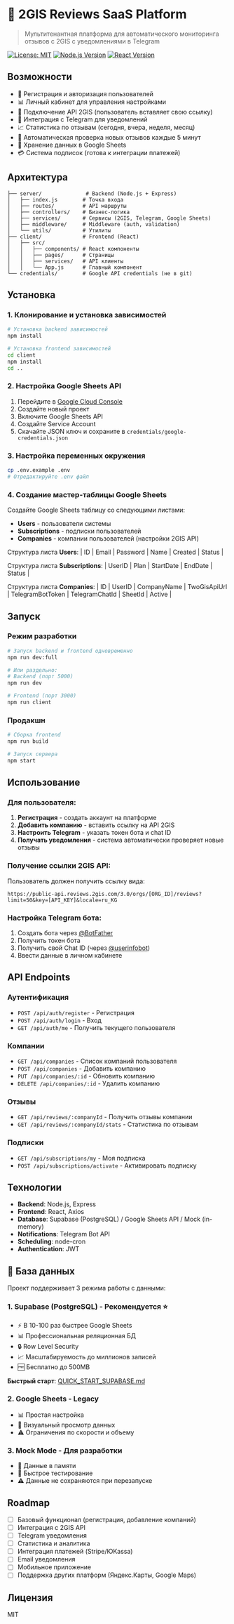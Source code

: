 # 🎯 2GIS Reviews SaaS Platform

> Мультитенантная платформа для автоматического мониторинга отзывов с 2GIS с уведомлениями в Telegram

[![License: MIT](https://img.shields.io/badge/License-MIT-yellow.svg)](https://opensource.org/licenses/MIT)
[![Node.js Version](https://img.shields.io/badge/node-%3E%3D18.0.0-brightgreen)](https://nodejs.org/)
[![React Version](https://img.shields.io/badge/react-18.2.0-blue)](https://reactjs.org/)

## Возможности

- 🔐 Регистрация и авторизация пользователей
- 📊 Личный кабинет для управления настройками
- 🔗 Подключение API 2GIS (пользователь вставляет свою ссылку)
- 📱 Интеграция с Telegram для уведомлений
- 📈 Статистика по отзывам (сегодня, вчера, неделя, месяц)
- 🔄 Автоматическая проверка новых отзывов каждые 5 минут
- 💾 Хранение данных в Google Sheets
- 💳 Система подписок (готова к интеграции платежей)

## Архитектура

```
├── server/              # Backend (Node.js + Express)
│   ├── index.js        # Точка входа
│   ├── routes/         # API маршруты
│   ├── controllers/    # Бизнес-логика
│   ├── services/       # Сервисы (2GIS, Telegram, Google Sheets)
│   ├── middleware/     # Middleware (auth, validation)
│   └── utils/          # Утилиты
├── client/             # Frontend (React)
│   ├── src/
│   │   ├── components/ # React компоненты
│   │   ├── pages/      # Страницы
│   │   ├── services/   # API клиенты
│   │   └── App.js      # Главный компонент
└── credentials/        # Google API credentials (не в git)
```

## Установка

### 1. Клонирование и установка зависимостей

```bash
# Установка backend зависимостей
npm install

# Установка frontend зависимостей
cd client
npm install
cd ..
```

### 2. Настройка Google Sheets API

1. Перейдите в [Google Cloud Console](https://console.cloud.google.com/)
2. Создайте новый проект
3. Включите Google Sheets API
4. Создайте Service Account
5. Скачайте JSON ключ и сохраните в `credentials/google-credentials.json`

### 3. Настройка переменных окружения

```bash
cp .env.example .env
# Отредактируйте .env файл
```

### 4. Создание мастер-таблицы Google Sheets

Создайте Google Sheets таблицу со следующими листами:

- **Users** - пользователи системы
- **Subscriptions** - подписки пользователей
- **Companies** - компании пользователей (настройки 2GIS API)

Структура листа **Users**:
| ID | Email | Password | Name | Created | Status |

Структура листа **Subscriptions**:
| UserID | Plan | StartDate | EndDate | Status |

Структура листа **Companies**:
| ID | UserID | CompanyName | TwoGisApiUrl | TelegramBotToken | TelegramChatId | SheetId | Active |

## Запуск

### Режим разработки

```bash
# Запуск backend и frontend одновременно
npm run dev:full

# Или раздельно:
# Backend (порт 5000)
npm run dev

# Frontend (порт 3000)
npm run client
```

### Продакшн

```bash
# Сборка frontend
npm run build

# Запуск сервера
npm start
```

## Использование

### Для пользователя:

1. **Регистрация** - создать аккаунт на платформе
2. **Добавить компанию** - вставить ссылку на API 2GIS
3. **Настроить Telegram** - указать токен бота и chat ID
4. **Получать уведомления** - система автоматически проверяет новые отзывы

### Получение ссылки 2GIS API:

Пользователь должен получить ссылку вида:

```
https://public-api.reviews.2gis.com/3.0/orgs/[ORG_ID]/reviews?limit=50&key=[API_KEY]&locale=ru_KG
```

### Настройка Telegram бота:

1. Создать бота через [@BotFather](https://t.me/botfather)
2. Получить токен бота
3. Получить свой Chat ID (через [@userinfobot](https://t.me/userinfobot))
4. Ввести данные в личном кабинете

## API Endpoints

### Аутентификация

- `POST /api/auth/register` - Регистрация
- `POST /api/auth/login` - Вход
- `GET /api/auth/me` - Получить текущего пользователя

### Компании

- `GET /api/companies` - Список компаний пользователя
- `POST /api/companies` - Добавить компанию
- `PUT /api/companies/:id` - Обновить компанию
- `DELETE /api/companies/:id` - Удалить компанию

### Отзывы

- `GET /api/reviews/:companyId` - Получить отзывы компании
- `GET /api/reviews/:companyId/stats` - Статистика по отзывам

### Подписки

- `GET /api/subscriptions/my` - Моя подписка
- `POST /api/subscriptions/activate` - Активировать подписку

## Технологии

- **Backend**: Node.js, Express
- **Frontend**: React, Axios
- **Database**: Supabase (PostgreSQL) / Google Sheets API / Mock (in-memory)
- **Notifications**: Telegram Bot API
- **Scheduling**: node-cron
- **Authentication**: JWT

## 🚀 База данных

Проект поддерживает 3 режима работы с данными:

### 1. Supabase (PostgreSQL) - Рекомендуется ⭐

- ⚡ В 10-100 раз быстрее Google Sheets
- 📊 Профессиональная реляционная БД
- 🔒 Row Level Security
- 📈 Масштабируемость до миллионов записей
- 🆓 Бесплатно до 500MB

**Быстрый старт**: [QUICK_START_SUPABASE.md](./QUICK_START_SUPABASE.md)

### 2. Google Sheets - Legacy

- 📊 Простая настройка
- 👀 Визуальный просмотр данных
- ⚠️ Ограничения по скорости и объему

### 3. Mock Mode - Для разработки

- 💾 Данные в памяти
- 🚀 Быстрое тестирование
- ⚠️ Данные не сохраняются при перезапуске

## Roadmap

- [ ] Базовый функционал (регистрация, добавление компаний)
- [ ] Интеграция с 2GIS API
- [ ] Telegram уведомления
- [ ] Статистика и аналитика
- [ ] Интеграция платежей (Stripe/ЮKassa)
- [ ] Email уведомления
- [ ] Мобильное приложение
- [ ] Поддержка других платформ (Яндекс.Карты, Google Maps)

## Лицензия

MIT
